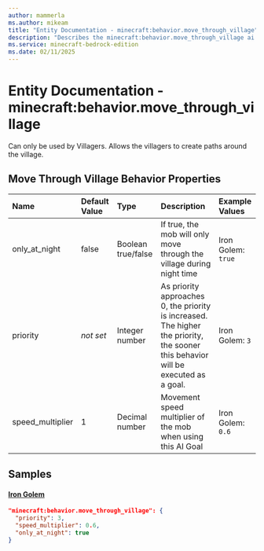```yaml
---
author: mammerla
ms.author: mikeam
title: "Entity Documentation - minecraft:behavior.move_through_village"
description: "Describes the minecraft:behavior.move_through_village ai behavior component"
ms.service: minecraft-bedrock-edition
ms.date: 02/11/2025 
---
```


# Entity Documentation - minecraft:behavior.move_through_village

Can only be used by Villagers. Allows the villagers to create paths around the village.


## Move Through Village Behavior Properties

|Name       |Default Value |Type |Description |Example Values |
|:----------|:-------------|:----|:-----------|:------------- |
| only_at_night | false | Boolean true/false | If true, the mob will only move through the village during night time | Iron Golem: `true` | 
| priority | *not set* | Integer number | As priority approaches 0, the priority is increased. The higher the priority, the sooner this behavior will be executed as a goal. | Iron Golem: `3` | 
| speed_multiplier | 1 | Decimal number | Movement speed multiplier of the mob when using this AI Goal | Iron Golem: `0.6` | 

## Samples

#### [Iron Golem](https://github.com/Mojang/bedrock-samples/tree/preview/behavior_pack/entities/iron_golem.json)


```json
"minecraft:behavior.move_through_village": {
  "priority": 3,
  "speed_multiplier": 0.6,
  "only_at_night": true
}
```
